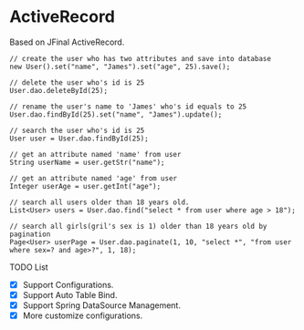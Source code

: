 # ActiveRecord

Based on JFinal ActiveRecord.

```
// create the user who has two attributes and save into database
new User().set("name", "James").set("age", 25).save();

// delete the user who's id is 25
User.dao.deleteById(25);

// rename the user's name to 'James' who's id equals to 25
User.dao.findById(25).set("name", "James").update();

// search the user who's id is 25
User user = User.dao.findById(25);

// get an attribute named 'name' from user
String userName = user.getStr("name");

// get an attribute named 'age' from user
Integer userAge = user.getInt("age");

// search all users older than 18 years old.
List<User> users = User.dao.find("select * from user where age > 18");

// search all girls(gril's sex is 1) older than 18 years old by pagination
Page<User> userPage = User.dao.paginate(1, 10, "select *", "from user where sex=? and age>?", 1, 18);
```

TODO List
- [x] Support Configurations.
- [x] Support Auto Table Bind.
- [x] Support Spring DataSource Management.
- [x] More customize configurations.